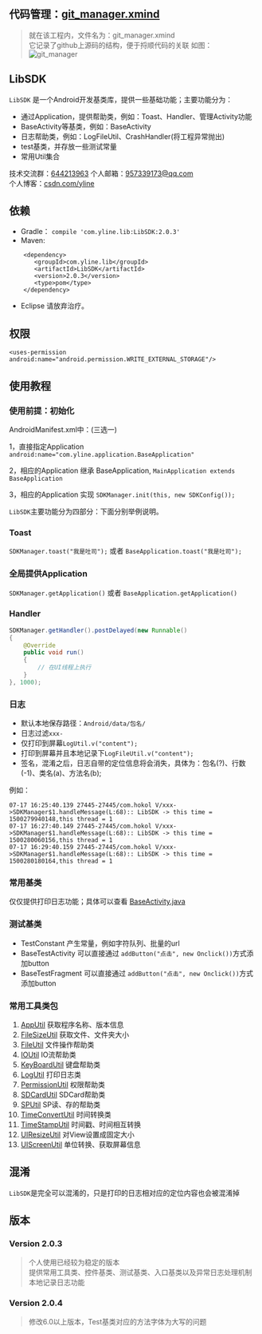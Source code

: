 ## 代码管理：[git_manager.xmind](https://github.com/yline/as_lib_sdk)
> 就在该工程内，文件名为：git_manager.xmind  
> 它记录了github上源码的结构，便于捋顺代码的关联
如图：
![git_manager](https://github.com/yline/as_lib_sdk/blob/master/xmind_show.jpg)

## LibSDK
`LibSDK` 是一个Android开发基类库，提供一些基础功能；主要功能分为：

* 通过Application，提供帮助类，例如：Toast、Handler、管理Activity功能
* BaseActivity等基类，例如：BaseActivity
* 日志帮助类，例如：LogFileUtil、CrashHandler(将工程异常抛出)
* test基类，并存放一些测试常量
* 常用Util集合

技术交流群：[644213963](https://jq.qq.com/?_wv=1027&k=4ETdgdJ)
个人邮箱：[957339173@qq.com](https://jq.qq.com/?_wv=1027&k=4B0yi1n)  
个人博客：[csdn.com/yline](http://blog.csdn.net/u014803950)  

## 依赖
* Gradle：
```compile 'com.yline.lib:LibSDK:2.0.3'```
* Maven:
```
    <dependency>
       <groupId>com.yline.lib</groupId>
       <artifactId>LibSDK</artifactId>
       <version>2.0.3</version>
       <type>pom</type>
    </dependency>
```
* Eclipse 请放弃治疗。

## 权限
```<uses-permission android:name="android.permission.WRITE_EXTERNAL_STORAGE"/>```

## 使用教程
### 使用前提：初始化
AndroidManifest.xml中：(三选一)

1，直接指定Application `android:name="com.yline.application.BaseApplication"`

2，相应的Application 继承 BaseApplication, `MainApplication extends BaseApplication`

3，相应的Application 实现 `SDKManager.init(this, new SDKConfig());`

`LibSDK`主要功能分为四部分：下面分别举例说明。

### Toast
`SDKManager.toast("我是吐司");` 或者 `BaseApplication.toast("我是吐司");`

### 全局提供Application
`SDKManager.getApplication()` 或者 `BaseApplication.getApplication()`

### Handler
```java
SDKManager.getHandler().postDelayed(new Runnable()
{
	@Override
	public void run()
	{
		// 在UI线程上执行		
	}
}, 1000);
```

### 日志
* 默认本地保存路径：`Android/data/包名/`
* 日志过滤`xxx-`
* 仅打印到屏幕`LogUtil.v("content");`
* 打印到屏幕并且本地记录下`LogFileUtil.v("content");`
* 签名，混淆之后，日志自带的定位信息将会消失，具体为：包名(?)、行数(-1)、类名(a)、方法名(b);

例如：

    07-17 16:25:40.139 27445-27445/com.hokol V/xxx->SDKManager$1.handleMessage(L:68):: LibSDK -> this time = 1500279940148,this thread = 1
    07-17 16:27:40.149 27445-27445/com.hokol V/xxx->SDKManager$1.handleMessage(L:68):: LibSDK -> this time = 1500280060156,this thread = 1
    07-17 16:29:40.159 27445-27445/com.hokol V/xxx->SDKManager$1.handleMessage(L:68):: LibSDK -> this time = 1500280180164,this thread = 1

### 常用基类
仅仅提供打印日志功能；具体可以查看
[BaseActivity.java](https://github.com/yline/as_lib_sdk/blob/master/_LibSDK/LibSDK/src/main/java/com/yline/base/BaseActivity.java "BaseActivity")

### 测试基类
* TestConstant 产生常量，例如字符队列、批量的url
* BaseTestActivity  可以直接通过 `addButton("点击", new Onclick())`方式添加button
* BaseTestFragment  可以直接通过 `addButton("点击", new Onclick())`方式添加button

### 常用工具类包
1. [AppUtil](https://github.com/yline/as_lib_sdk/blob/master/_LibSDK/LibSDK/src/main/java/com/yline/utils/AppUtil.java) 获取程序名称、版本信息
2. [FileSizeUtil](https://github.com/yline/as_lib_sdk/blob/master/_LibSDK/LibSDK/src/main/java/com/yline/utils/FileSizeUtil.java) 获取文件、文件夹大小
3. [FileUtil](https://github.com/yline/as_lib_sdk/blob/master/_LibSDK/LibSDK/src/main/java/com/yline/utils/FileUtil.java) 文件操作帮助类
4. [IOUtil](https://github.com/yline/as_lib_sdk/blob/master/_LibSDK/LibSDK/src/main/java/com/yline/utils/IOUtil.java) IO流帮助类
5. [KeyBoardUtil](https://github.com/yline/as_lib_sdk/blob/master/_LibSDK/LibSDK/src/main/java/com/yline/utils/KeyBoardUtil.java) 键盘帮助类
6. [LogUtil](https://github.com/yline/as_lib_sdk/blob/master/_LibSDK/LibSDK/src/main/java/com/yline/utils/LogUtil.java) 打印日志类
7. [PermissionUtil](https://github.com/yline/as_lib_sdk/blob/master/_LibSDK/LibSDK/src/main/java/com/yline/utils/PermissionUtil.java) 权限帮助类
8. [SDCardUtil](https://github.com/yline/as_lib_sdk/blob/master/_LibSDK/LibSDK/src/main/java/com/yline/utils/SDCardUtil.java) SDCard帮助类
9. [SPUtil](https://github.com/yline/as_lib_sdk/blob/master/_LibSDK/LibSDK/src/main/java/com/yline/utils/SPUtil.java) SP读、存的帮助类
10. [TimeConvertUtil](https://github.com/yline/as_lib_sdk/blob/master/_LibSDK/LibSDK/src/main/java/com/yline/utils/TimeConvertUtil.java) 时间转换类
11. [TimeStampUtil](https://github.com/yline/as_lib_sdk/blob/master/_LibSDK/LibSDK/src/main/java/com/yline/utils/TimeStampUtil.java) 时间戳、时间相互转换
12. [UIResizeUtil](https://github.com/yline/as_lib_sdk/blob/master/_LibSDK/LibSDK/src/main/java/com/yline/utils/UIResizeUtil.java) 对View设置成固定大小
13. [UIScreenUtil](https://github.com/yline/as_lib_sdk/blob/master/_LibSDK/LibSDK/src/main/java/com/yline/utils/UIScreenUtil.java) 单位转换、获取屏幕信息

## 混淆
`LibSDK`是完全可以混淆的，只是打印的日志相对应的定位内容也会被混淆掉

## 版本    
### Version 2.0.3
> 个人使用已经较为稳定的版本  
> 提供常用工具类、控件基类、测试基类、入口基类以及异常日志处理机制    
> 本地记录日志功能

### Version 2.0.4
> 修改6.0以上版本，Test基类对应的方法字体为大写的问题


